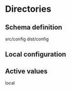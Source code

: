 # Directories


## Schema definition

src/config
dist/config


## Local configuration


## Active values

local
